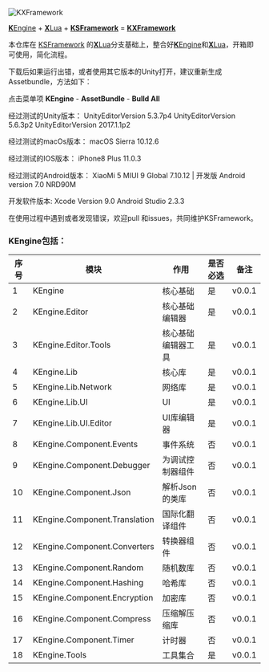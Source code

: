 
![KXFramework](https://github.com/panshengneng/KXFramework/blob/master/KXFramework-logo.png)

[**K**Engine](https://github.com/mr-kelly/KEngine) + [**X**Lua](https://github.com/Tencent/xLua) + [**KSFramework**](https://github.com/mr-kelly/KSFramework) = [**KXFramework**](https://github.com/panshengneng/KXFramework)

本仓库在 [KSFramework](https://github.com/mr-kelly/KSFramework) 的[**X**Lua](https://github.com/Tencent/xLua)分支基础上，整合好[**K**Engine](https://github.com/mr-kelly/KEngine)和[**X**Lua](https://github.com/Tencent/xLua)，开箱即可使用，简化流程。



下载后如果运行出错，或者使用其它版本的Unity打开，建议重新生成Assetbundle，方法如下：

点击菜单项 **KEngine** - **AssetBundle** - **Bulld All**



经过测试的Unity版本：
UnityEditorVersion  5.3.7p4
UnityEditorVersion  5.6.3p2
UnityEditorVersion  2017.1.1p2

经过测试的macOs版本：
macOS Sierra 10.12.6


经过测试的IOS版本：
iPhone8 Plus 11.0.3

经过测试的Android版本：
XiaoMi 5 MIUI 9 Global 7.10.12 | 开发版
Android version 7.0 NRD90M

开发软件版本:
Xcode Version 9.0
Android Studio 2.3.3





在使用过程中遇到或者发现错误，欢迎pull 和issues，共同维护KSFramework。

### KEngine包括：
序号|模块|作用|是否必选|备注 |
----|-----|--------|--------|--------|
1| KEngine|核心基础 |是|v0.0.1|
2| KEngine.Editor|核心基础编辑器 |是|v0.0.1|
3| KEngine.Editor.Tools|核心基础编辑器工具 |是|v0.0.1|
4| KEngine.Lib|核心库 |是|v0.0.1|
5| KEngine.Lib.Network|网络库|是|v0.0.1|
6| KEngine.Lib.UI|UI|是|v0.0.1|
7| KEngine.Lib.UI.Editor|UI库编辑器|是|v0.0.1|
8| KEngine.Component.Events|事件系统|否|v0.0.1|
9| KEngine.Component.Debugger|为调试控制器组件|否|v0.0.1|
10| KEngine.Component.Json|解析Json的类库|否|v0.0.1|
11| KEngine.Component.Translation|国际化翻译组件|否|v0.0.1|
12| KEngine.Component.Converters|转换器组件|否|v0.0.1|
13| KEngine.Component.Random|随机数库|否|v0.0.1|
14| KEngine.Component.Hashing|哈希库|否|v0.0.1|
15| KEngine.Component.Encryption|加密库|否|v0.0.1|
16| KEngine.Component.Compress|压缩解压缩库|否|v0.0.1|
17| KEngine.Component.Timer|计时器 |否|v0.0.1|
18| KEngine.Tools|工具集合|是|v0.0.1|




